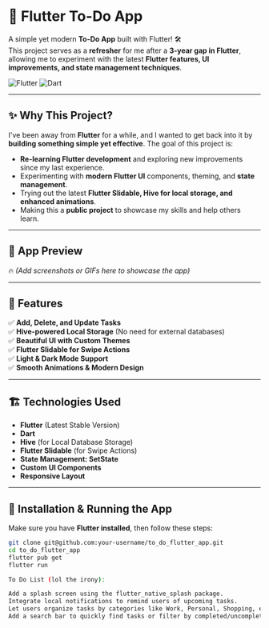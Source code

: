 # 📝 Flutter To-Do App

A simple yet modern **To-Do App** built with Flutter! 🛠️  
This project serves as a **refresher** for me after a **3-year gap in Flutter**, allowing me to experiment with the latest **Flutter features, UI improvements, and state management techniques**.

![Flutter](https://img.shields.io/badge/Flutter-3.13-blue?style=flat&logo=flutter) ![Dart](https://img.shields.io/badge/Dart-3.1-blue?style=flat&logo=dart)

---

## ✨ Why This Project?
I've been away from **Flutter** for a while, and I wanted to get back into it by **building something simple yet effective**. The goal of this project is:
- **Re-learning Flutter development** and exploring new improvements since my last experience.
- Experimenting with **modern Flutter UI** components, theming, and **state management**.
- Trying out the latest **Flutter Slidable, Hive for local storage, and enhanced animations**.
- Making this a **public project** to showcase my skills and help others learn.

---

## 📸 App Preview
🔥 *(Add screenshots or GIFs here to showcase the app)*

---

## 🚀 Features
✅ **Add, Delete, and Update Tasks**  
✅ **Hive-powered Local Storage** (No need for external databases)  
✅ **Beautiful UI with Custom Themes**  
✅ **Flutter Slidable for Swipe Actions**  
✅ **Light & Dark Mode Support**  
✅ **Smooth Animations & Modern Design**  

---

## 🏗️ Technologies Used
- **Flutter** (Latest Stable Version)
- **Dart**
- **Hive** (for Local Database Storage)
- **Flutter Slidable** (for Swipe Actions)
- **State Management: SetState**
- **Custom UI Components**
- **Responsive Layout**

---

## 🔧 Installation & Running the App
Make sure you have **Flutter installed**, then follow these steps:

```sh
git clone git@github.com:your-username/to_do_flutter_app.git
cd to_do_flutter_app
flutter pub get
flutter run

To Do List (lol the irony):

Add a splash screen using the flutter_native_splash package.
Integrate local notifications to remind users of upcoming tasks.
Let users organize tasks by categories like Work, Personal, Shopping, etc.
Add a search bar to quickly find tasks or filter by completed/uncompleted.